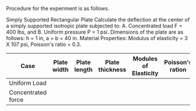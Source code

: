 Procedure for the experiment is as follows.

Simply Supported Rectangular Plate Calculate the deflection at the center of a simply supported isotropic plate subjected to:
A. Concentrated load F = 400 lbs, and
B. Uniform pressure P = 1 psi.
Dimensions of the plate are as follows: h = 1 in, a = b = 40 in.
Material Properties: Modulus of elasticity = 3 X 107 psi, Poisson's ratio = 0.3.


|Case|Plate width|Plate length|Plate thickness|Modules of Elasticity|Poisson's ration|Deflection|
|---|---|---|---|---|---|---|
|Uniform Load|   |   |   |   |   |   |
|Concentrated force|   |   |   |   |   |   |

